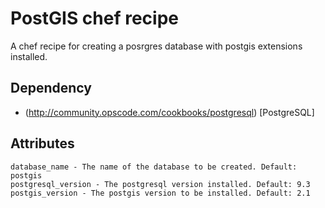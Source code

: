 # PostGIS chef recipe

A chef recipe for creating a posrgres database with postgis extensions installed.

## Dependency

* (http://community.opscode.com/cookbooks/postgresql) [PostgreSQL]

## Attributes

	database_name - The name of the database to be created. Default: postgis
	postgresql_version - The postgresql version installed. Default: 9.3
	postgis_version - The postgis version to be installed. Default: 2.1
	